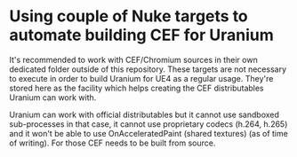 # Using couple of Nuke targets to automate building CEF for Uranium

It's recommended to work with CEF/Chromium sources in their own dedicated folder outside of this repository. These targets are not necessary to execute in order to build Uranium for UE4 as a regular usage. They're stored here as the facility which helps creating the CEF distributables Uranium can work with.

Uranium can work with official distributables but it cannot use sandboxed sub-processes in that case, it cannot use proprietary codecs (h.264, h.265) and it won't be able to use OnAcceleratedPaint (shared textures) (as of time of writing). For those CEF needs to be built from source.
